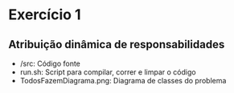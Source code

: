 # Exercício 1
## Atribuição dinâmica de responsabilidades

- /src: Código fonte
- run.sh: Script para compilar, correr e limpar o código
- TodosFazemDiagrama.png: Diagrama de classes do problema